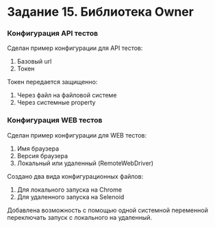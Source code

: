 # Задание 15. Библиотека Owner

### Конфигурация API тестов

Сделан пример конфигурации для API тестов:
1. Базовый url
2. Токен

Токен передается защищенно:
1. Через файл на файловой системе
2. Через системные property

### Конфигурация WEB тестов

Сделан пример конфигурации для WEB тестов:
1. Имя браузера
2. Версия браузера
3. Локальный или удаленный (RemoteWebDriver)

Создано два вида конфигурационных файлов:
1. Для локального запуска на Chrome
2. Для удаленного запуска на Selenoid

Добавлена возможность с помощью одной системной переменной переключать запуск с локального на удаленный.
